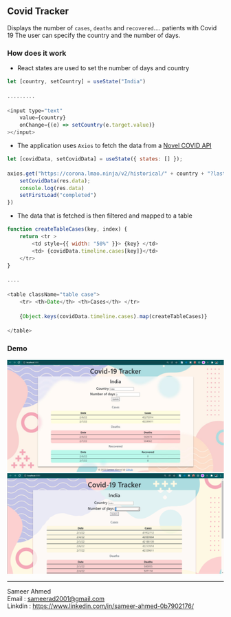 ## Covid Tracker 
Displays the number of `cases`, `deaths` and `recovered`.... patients with Covid 19
The user can specify the country and the number of days.

### How does it work

- React states are used to set the number of days and country
```js
let [country, setCountry] = useState("India")

.........

<input type="text"
    value={country}
    onChange={(e) => setCountry(e.target.value)}
></input>
```

- The application uses `Axios` to fetch the data from a [Novel COVID API](github.com/NovelCOVID/API) 
```js
let [covidData, setCovidData] = useState({ states: [] });

axios.get("https://corona.lmao.ninja/v2/historical/" + country + "?lastdays=" + days).then((res) => {
    setCovidData(res.data);
    console.log(res.data)
    setFirstLoad("completed")
})
```

- The data that is fetched is then filtered and mapped to a table
```js
function createTableCases(key, index) {
    return <tr >
        <td style={{ width: "50%" }}> {key} </td>
        <td> {covidData.timeline.cases[key]}</td>
    </tr>
}

....

<table className="table case">
    <tr> <th>Date</th> <th>Cases</th> </tr>

    {Object.keys(covidData.timeline.cases).map(createTableCases)}

</table>
``` 
### Demo 

<img src = "https://github.com/sameerad2001/covid_tracker/blob/master/public/img/Demo2.jpg" alt = "Website Demo"/>

<img src = "https://github.com/sameerad2001/covid_tracker/blob/master/public/img/Demo1.gif" alt = "Website Demo"/>



---

Sameer Ahmed <br/>
Email : <sameerad2001@gmail.com> <br/>
Linkdin : <https://www.linkedin.com/in/sameer-ahmed-0b7902176/>